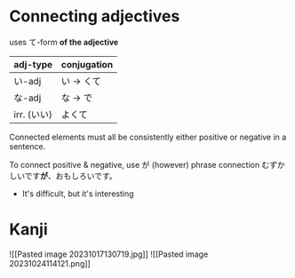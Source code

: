 # Connecting adjectives
uses て-form **of the adjective**

| adj-type | conjugation|
|----------|-------------|
| い-adj | い -> くて |
| な-adj | な -> で |
| irr. (いい) |  よくて |

Connected elements must all be consistently either positive or negative in a sentence.

To connect positive & negative, use が (however) phrase connection
むずかしいです**が**、おもしろいです。
- It's difficult, but it's interesting

# Kanji
![[Pasted image 20231017130719.jpg]]
![[Pasted image 20231024114121.png]]